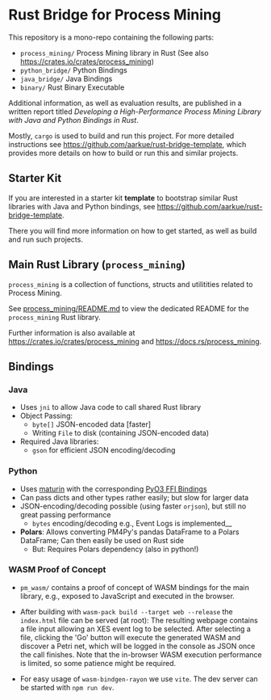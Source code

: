 # Rust Bridge for Process Mining
This repository is a mono-repo containing the following parts:
- `process_mining/` Process Mining library in Rust (See also https://crates.io/crates/process_mining)
- `python_bridge/` Python Bindings
- `java_bridge/` Java Bindings
- `binary/` Rust Binary Executable
  
Additional information, as well as evaluation results, are published in a written report titled _Developing a High-Performance Process Mining Library with Java and Python Bindings in Rust_.

Mostly, `cargo` is used to build and run this project. For more detailed instructions see https://github.com/aarkue/rust-bridge-template, which provides more details on how to build or run this and similar projects.

## Starter Kit
If you are interested in a starter kit __template__ to bootstrap similar Rust libraries with Java and Python bindings, see https://github.com/aarkue/rust-bridge-template.

There you will find more information on how to get started, as well as build and run such projects.

## Main Rust Library (`process_mining`)
`process_mining` is a collection of functions, structs and utilitities related to Process Mining.

See [process_mining/README.md](./process_mining/README.md) to view the dedicated README for the `process_mining` Rust library.

Further information is also available at https://crates.io/crates/process_mining and https://docs.rs/process_mining.

## Bindings
### Java
- Uses `jni` to allow Java code to call shared Rust library
- Object Passing:
  - `byte[]` JSON-encoded data [faster]
  - Writing `File` to disk (containing JSON-encoded data)
- Required Java libraries:
  - `gson` for efficient JSON encoding/decoding
  
### Python
- Uses [maturin](https://github.com/PyO3/maturin) with the corresponding [PyO3 FFI Bindings](https://github.com/PyO3/PyO3)
- Can pass dicts and other types rather easily; but slow for larger data
- JSON-encoding/decoding possible (using faster `orjson`), but still no great passing performance
  - `bytes` encoding/decoding e.g., Event Logs is implemented__
- __Polars__: Allows converting PM4Py's pandas DataFrame to a Polars DataFrame; Can then easily be used on Rust side
  - But: Requires Polars dependency (also in python!)


### WASM Proof of Concept
- `pm_wasm/` contains a proof of concept of WASM bindings for the main library, e.g., exposed to JavaScript and executed in the browser.
- After building with `wasm-pack build --target web --release` the `index.html` file can be served (at root): The resulting webpage contains a file input allowing an XES event log to be selected.
After selecting a file, clicking the 'Go' button will execute the generated WASM and discover a Petri net, which will be logged in the console as JSON once the call finishes. Note that the in-browser WASM execution performance is limited, so some patience might be required.  

- For easy usage of `wasm-bindgen-rayon` we use `vite`. The dev server can be started with `npm run dev`.

